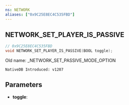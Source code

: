 ```yaml
---
ns: NETWORK
aliases: ["0x9C25E8EC4C535FBD"]
---
```

## NETWORK_SET_PLAYER_IS_PASSIVE

```c
// 0x9C25E8EC4C535FBD
void NETWORK_SET_PLAYER_IS_PASSIVE(BOOL toggle);
```

Old name: _NETWORK_SET_PASSIVE_MODE_OPTION

```
NativeDB Introduced: v1207
```

## Parameters
* **toggle**:
